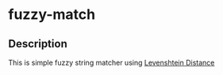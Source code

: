 # fuzzy-match

## Description

This is simple fuzzy string matcher using [Levenshtein Distance](https://en.wikipedia.org/wiki/Levenshtein_distance)

